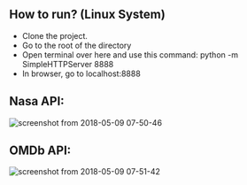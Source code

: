 ## How to run? (Linux System)
* Clone the project.
* Go to the root of the directory
* Open terminal over here and use this command: python -m SimpleHTTPServer 8888
* In browser, go to localhost:8888

## Nasa API:
![screenshot from 2018-05-09 07-50-46](https://lh5.googleusercontent.com/QhA0a_UhJTJ2uLCvfyVGkvr_fwHqOzU9zSI35Ej0yOXnUNDJFPkAfv8RWNwjd4Ujmhx3QNPP3lq8xweDkOpIlSdFX_im0PkUwXzW-YhPrltHHRSheIPo6XUf_aXNB7oznm9UOBNs)

## OMDb API:
![screenshot from 2018-05-09 07-51-42](https://lh5.googleusercontent.com/6_Dui4u5oycxC2FuNT-4BOmFv4oiZW2fR-42hl6m0MSVvGHjIvIYg9_1-Z3-qPvD-J5pWHlOf834zyehosCICeeM7ta2PEGP9X2MS1mVAV9moFIi-OnVqBzEp0JeEUx5SGyEjB1W)
